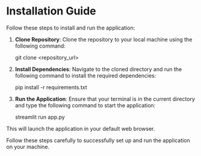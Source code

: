 # Installation Guide

Follow these steps to install and run the application:

1. **Clone Repository**: 
   Clone the repository to your local machine using the following command:
   
   git clone <repository_url>


2. **Install Dependencies**: 
Navigate to the cloned directory and run the following command to install the required dependencies:

   pip install -r requirements.txt


3. **Run the Application**: 
Ensure that your terminal is in the current directory and type the following command to start the application:

   streamlit run app.py

This will launch the application in your default web browser.

Follow these steps carefully to successfully set up and run the application on your machine.

